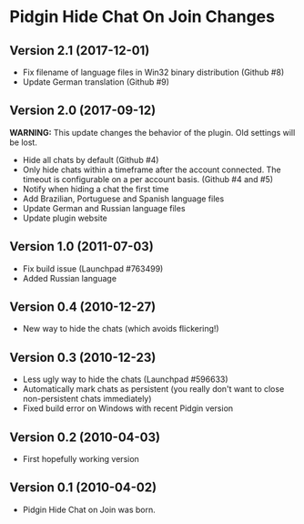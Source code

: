 # Pidgin Hide Chat On Join Changes

## Version 2.1 (2017-12-01)
- Fix filename of language files in Win32 binary distribution (Github #8)
- Update German translation (Github #9)

## Version 2.0 (2017-09-12)
**WARNING:** This update changes the behavior of the plugin. Old settings will
             be lost.

- Hide all chats by default (Github #4)
- Only hide chats within a timeframe after the account connected. The timeout
  is configurable on a per account basis. (Github #4 and #5)
- Notify when hiding a chat the first time
- Add Brazilian, Portuguese and Spanish language files
- Update German and Russian language files
- Update plugin website

## Version 1.0 (2011-07-03)
- Fix build issue (Launchpad #763499)
- Added Russian language

## Version 0.4 (2010-12-27)
- New way to hide the chats (which avoids flickering!)

## Version 0.3 (2010-12-23)
- Less ugly way to hide the chats (Launchpad #596633)
- Automatically mark chats as persistent (you really don't want to close
  non-persistent chats immediately)
- Fixed build error on Windows with recent Pidgin version

## Version 0.2 (2010-04-03)
- First hopefully working version

## Version 0.1 (2010-04-02)
- Pidgin Hide Chat on Join was born.
